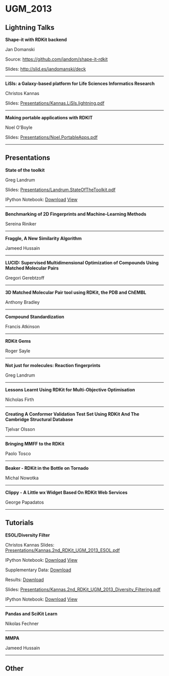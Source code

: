 UGM_2013
========


Lightning Talks
---------------


**Shape-it with RDKit backend**

Jan Domanski

Source: https://github.com/jandom/shape-it-rdkit

Slides: http://slid.es/jandomanski/deck

- - - - - - 

**LiSIs: a Galaxy-based platform for Life Sciences Informatics Research**

Christos Kannas

Slides: [Presentations/Kannas.LiSIs.lightning.pdf](Presentations/Kannas.LiSIs.lightning.pdf)

- - - - - - 

**Making portable applications with RDKIT**

Noel O'Boyle

Slides: [Presentations/Noel.PortableApps.pdf](Presentations/Noel.PortableApps.pdf)

- - - - - - 


Presentations
-----

**State of the toolkit**

Greg Landrum

Slides: [Presentations/Landrum.StateOfTheToolkit.pdf](Presentations/Landrum.StateOfTheToolkit.pdf)

IPython Notebook: [Download](Notebooks/Whats_new.ipyb) [View](http://nbviewer.ipython.org/urls/raw.github.com/rdkit/UGM_2013/master/Notebooks/Whats_new.ipynb)

- - - - - - 

**Benchmarking of 2D Fingerprints and Machine-Learning Methods**

Sereina Riniker

- - - - - - 

**Fraggle, A New Similarity Algorithm**

Jameed Hussain


- - - - - - 

**LUCID: Supervised Multidimensional Optimization of Compounds Using Matched Molecular Pairs**

Gregori Gerebtzoff


- - - - - - 

**3D Matched Molecular Pair tool using RDKit, the PDB and ChEMBL**

Anthony Bradley


- - - - - - 

**Compound Standardization**

Francis Atkinson

- - - - - - 

**RDKit Gems**

Roger Sayle

- - - - - - 

**Not just for molecules: Reaction fingerprints**

Greg Landrum


- - - - - - 

**Lessons Learnt Using RDKit for Multi-Objective Optimisation**

Nicholas Firth


- - - - - - 

**Creating A Conformer Validation Test Set Using RDKit And The Cambridge Structural Database**

Tjelvar Olsson

- - - - - - 

**Bringing MMFF to the RDKit**

Paolo Tosco


- - - - - - 

**Beaker - RDKit in the Bottle on Tornado**

Michal Nowotka


- - - - - - 

**Clippy - A Little wx Widget Based On RDKit Web Services**

George Papadatos

- - - - - - 

Tutorials
---------

**ESOL/Diversity Filter**

Christos Kannas
Slides: [Presentations/Kannas.2nd_RDKit_UGM_2013_ESOL.pdf](Presentations/Kannas.2nd_RDKit_UGM_2013_ESOL.pdf)

IPython Notebook: [Download](Notebooks/ESOL/ESOL.ipyb) [View](http://nbviewer.ipython.org/urls/raw.github.com/rdkit/UGM_2013/master/Notebooks/ESOL/ESOL.ipynb)

Supplementary Data: [Download](Notebooks/ESOL/Delaney_SupplData.smi)

Results: [Download](Notebooks/ESOL/ESOL_Results.csv)

Slides: [Presentations/Kannas.2nd_RDKit_UGM_2013_Diversity_Filtering.pdf](Presentations/Kannas.2nd_RDKit_UGM_2013_Diversity_Filtering..pdf)

IPython Notebook: [Download](Notebooks/DiversityFiltering/Diversity_Filtering.ipyb) [View](http://nbviewer.ipython.org/urls/raw.github.com/rdkit/UGM_2013/master/Notebooks/DiversityFiltering/Diversity_Filtering.ipynb)


- - - - - - 

**Pandas and SciKit Learn**

Nikolas Fechner

- - - - - - 

**MMPA**

Jameed Hussain

- - - - - - 



Other
-----
